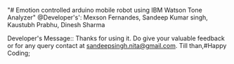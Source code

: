 "# Emotion controlled arduino mobile robot using IBM Watson Tone Analyzer" 
@Developer's':
  Mexson Fernandes,
  Sandeep Kumar singh,
  Kaustubh Prabhu,
  Dinesh Sharma
  
  Developer's Message::
  Thanks for using it. Do give your valuable feedback or for any query contact at sandeepsingh.nita@gmail.com.
  Till than,#Happy Coding;
